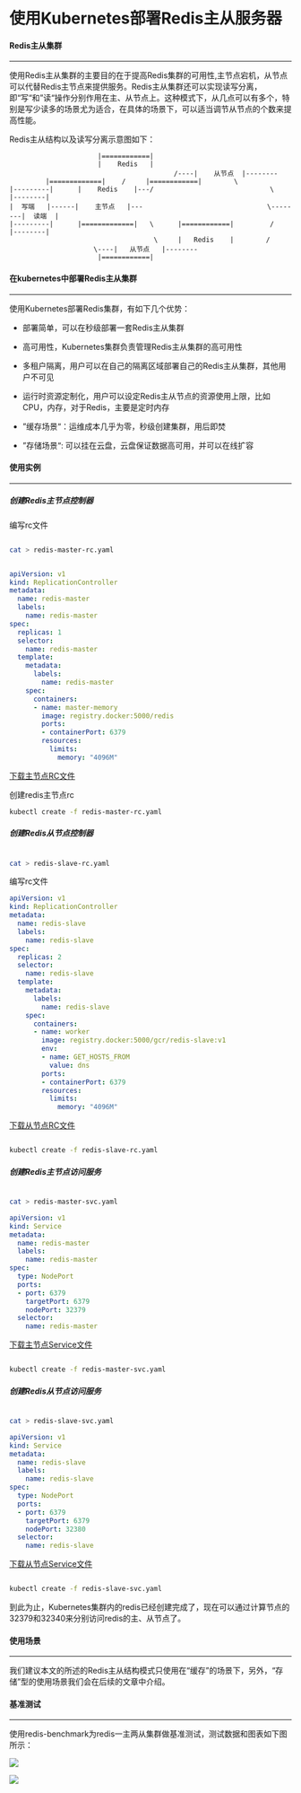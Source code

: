 使用Kubernetes部署Redis主从服务器
========================================================

#### Redis主从集群
-------------------------------------------------------------------

使用Redis主从集群的主要目的在于提高Redis集群的可用性,主节点宕机，从节点可以代替Redis主节点来提供服务。Redis主从集群还可以实现读写分离，即“写“和”读“操作分别作用在主、从节点上。这种模式下，从几点可以有多个，特别是写少读多的场景尤为适合，在具体的场景下，可以适当调节从节点的个数来提高性能。
							
Redis主从结构以及读写分离示意图如下：

						  |============|
						  |    Redis   |
                                             /----|    从节点  |--------
			 |=============|    /     |============|        \         
	|---------|      |    Redis    |---/                             \         |--------|
	|  写端   |------|    主节点   |---                               \--------|  读端  |
	|---------|      |=============|   \      |============|         /         |--------|
	                                    \     |   Redis    |        /
					     \----|   从节点   |--------
						  |============|




#### 在kubernetes中部署Redis主从集群
-------------------------------------------------------------------

使用Kubernetes部署Redis集群，有如下几个优势：

* 部署简单，可以在秒级部署一套Redis主从集群

* 高可用性，Kubernetes集群负责管理Redis主从集群的高可用性

* 多租户隔离，用户可以在自己的隔离区域部署自己的Redis主从集群，其他用户不可见

* 运行时资源定制化，用户可以设定Redis主从节点的资源使用上限，比如CPU，内存，对于Redis，主要是定时内存

* ”缓存场景“：运维成本几乎为零，秒级创建集群，用后即焚

* ”存储场景“: 可以挂在云盘，云盘保证数据高可用，并可以在线扩容

#### 使用实例
-------------------------------------------------------------------

##### 创建Redis主节点控制器

编写rc文件

```bash

cat > redis-master-rc.yaml
```

```yaml

apiVersion: v1
kind: ReplicationController
metadata:
  name: redis-master
  labels:
    name: redis-master
spec:
  replicas: 1
  selector:
    name: redis-master
  template:
    metadata:
      labels:
        name: redis-master
    spec:
      containers:
      - name: master-memory
        image: registry.docker:5000/redis
        ports:
        - containerPort: 6379
        resources:
          limits:
            memory: "4096M"
```
[下载主节点RC文件](redis-master-rc.yaml)

创建redis主节点rc

```bash
kubectl create -f redis-master-rc.yaml
```

##### 创建Redis从节点控制器

```bash

cat > redis-slave-rc.yaml
```

编写rc文件

```yaml
apiVersion: v1
kind: ReplicationController
metadata:
  name: redis-slave
  labels:
    name: redis-slave
spec:
  replicas: 2
  selector:
    name: redis-slave
  template:
    metadata:
      labels:
        name: redis-slave
    spec:
      containers:
      - name: worker
        image: registry.docker:5000/gcr/redis-slave:v1
        env:
        - name: GET_HOSTS_FROM
          value: dns
        ports:
        - containerPort: 6379
        resources:
          limits:
            memory: "4096M"
```
[下载从节点RC文件](redis-slave-rc.yaml)

```bash

kubectl create -f redis-slave-rc.yaml
```


##### 创建Redis主节点访问服务

```bash

cat > redis-master-svc.yaml
```

```yaml
apiVersion: v1
kind: Service
metadata:
  name: redis-master
  labels:
    name: redis-master
spec:
  type: NodePort
  ports:
  - port: 6379
    targetPort: 6379
    nodePort: 32379
  selector:
    name: redis-master

```
[下载主节点Service文件](redis-master-svc.yaml)

```bash

kubectl create -f redis-master-svc.yaml
```

##### 创建Redis从节点访问服务

```bash

cat > redis-slave-svc.yaml
```

```yaml
apiVersion: v1
kind: Service
metadata:
  name: redis-slave
  labels:
    name: redis-slave
spec:
  type: NodePort
  ports:
  - port: 6379
    targetPort: 6379
    nodePort: 32380
  selector:
    name: redis-slave

```
[下载从节点Service文件](redis-slave-svc.yaml)

```bash

kubectl create -f redis-slave-svc.yaml
```

到此为止，Kubernetes集群内的redis已经创建完成了，现在可以通过计算节点的32379和32340来分别访问redis的主、从节点了。

#### 使用场景
-------------------------------------------------------------------

我们建议本文的所述的Redis主从结构模式只使用在“缓存”的场景下，另外，“存储”型的使用场景我们会在后续的文章中介绍。

#### 基准测试
-------------------------------------------------------------------

使用redis-benchmark为redis一主两从集群做基准测试，测试数据和图表如下图所示：

![](images/redis-cluster-testing-data.png)

![](images/redis-cluster-graph.png)
